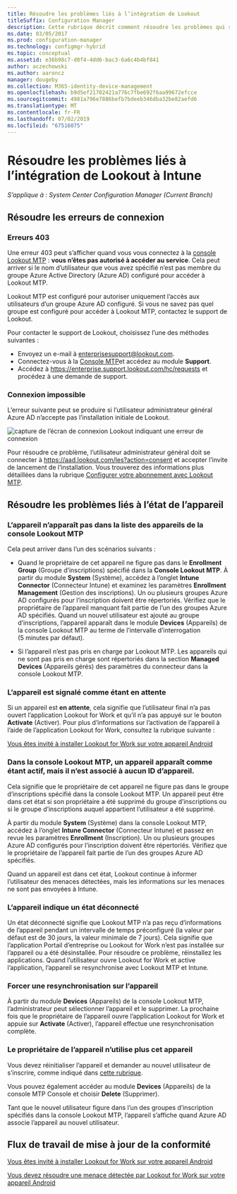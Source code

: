 ```yaml
---
title: Résoudre les problèmes liés à l’intégration de Lookout
titleSuffix: Configuration Manager
description: Cette rubrique décrit comment résoudre les problèmes qui se produisent couramment avec l’intégration de Lookout.
ms.date: 03/05/2017
ms.prod: configuration-manager
ms.technology: configmgr-hybrid
ms.topic: conceptual
ms.assetid: e36b98c7-d0f4-4dd6-bac3-6a6c4b4bf841
author: aczechowski
ms.author: aaroncz
manager: dougeby
ms.collection: M365-identity-device-management
ms.openlocfilehash: b9d5ef21702421a776c7fbe692f6aa99672efcce
ms.sourcegitcommit: 4981a796e7886befb7bdeeb346dba32be82aefd6
ms.translationtype: MT
ms.contentlocale: fr-FR
ms.lasthandoff: 07/02/2019
ms.locfileid: "67516075"
---
```

# <a name="troubleshoot-lookout-integration-with-intune"></a>Résoudre les problèmes liés à l’intégration de Lookout à Intune

*S’applique à : System Center Configuration Manager (Current Branch)*

## <a name="troubleshoot-login-errors"></a>Résoudre les erreurs de connexion
### <a name="403-errors"></a>Erreurs 403
Une erreur 403 peut s’afficher quand vous vous connectez à la [console Lookout MTP](https://aad.lookout.com) : **vous n’êtes pas autorisé à accéder au service**. Cela peut arriver si le nom d’utilisateur que vous avez spécifié n’est pas membre du groupe Azure Active Directory (Azure AD) configuré pour accéder à Lookout MTP.

Lookout MTP est configuré pour autoriser uniquement l’accès aux utilisateurs d’un groupe Azure AD configuré. Si vous ne savez pas quel groupe est configuré pour accéder à Lookout MTP, contactez le support de Lookout.

Pour contacter le support de Lookout, choisissez l’une des méthodes suivantes :

* Envoyez un e-mail à enterprisesupport@lookout.com.
* Connectez-vous à la [Console MTP](http://aad.lookout.com)et accédez au module **Support**.
* Accédez à https://enterprise.support.lookout.com/hc/requests et procédez à une demande de support.

### <a name="unable-to-sign-in"></a>Connexion impossible
L’erreur suivante peut se produire si l’utilisateur administrateur général Azure AD n’accepte pas l’installation initiale de Lookout.

![capture de l’écran de connexion Lookout indiquant une erreur de connexion](media/lookout-consent-not-accepted-error.png)

Pour résoudre ce problème, l’utilisateur administrateur général doit se connecter à https://aad.lookout.com/les?action=consent et accepter l’invite de lancement de l’installation. Vous trouverez des informations plus détaillées dans la rubrique [Configurer votre abonnement avec Lookout MTP](set-up-your-subscription-with-lookout.md).

## <a name="troubleshoot-device-status-issues"></a>Résoudre les problèmes liés à l’état de l’appareil

### <a name="device-not-showing-up-in-the-lookout-mtp-console-device-list"></a>L’appareil n’apparaît pas dans la liste des appareils de la console Lookout MTP

Cela peut arriver dans l’un des scénarios suivants :
* Quand le propriétaire de cet appareil ne figure pas dans le **Enrollment Group** (Groupe d’inscriptions) spécifié dans la **Console Lookout MTP**.  À partir du module **System** (Système), accédez à l’onglet **Intune Connector** (Connecteur Intune) et examinez les paramètres **Enrollment Management** (Gestion des inscriptions).  Un ou plusieurs groupes Azure AD configurés pour l’inscription doivent être répertoriés.  Vérifiez que le propriétaire de l’appareil manquant fait partie de l’un des groupes Azure AD spécifiés.  Quand un nouvel utilisateur est ajouté au groupe d’inscriptions, l’appareil apparaît dans le module **Devices** (Appareils) de la console Lookout MTP au terme de l’intervalle d’interrogation (5 minutes par défaut).

* Si l’appareil n’est pas pris en charge par Lookout MTP.  Les appareils qui ne sont pas pris en charge sont répertoriés dans la section **Managed Devices** (Appareils gérés) des paramètres du connecteur dans la console Lookout MTP.

### <a name="device-continues-to-be-reported-as-pending"></a>L’appareil est signalé comme étant **en attente**

Si un appareil est **en attente**, cela signifie que l’utilisateur final n’a pas ouvert l’application Lookout for Work et qu’il n’a pas appuyé sur le bouton **Activate** (Activer). Pour plus d’informations sur l’activation de l’appareil à l’aide de l’application Lookout for Work, consultez la rubrique suivante :

[Vous êtes invité à installer Lookout for Work sur votre appareil Android](https://docs.microsoft.com/intune/enduser/you-are-prompted-to-install-lookout-for-work-android)

### <a name="in-the-lookout-mtp-console-a-device-is-showing-as-active-but-does-not-have-a-device-id"></a>Dans la console Lookout MTP, un appareil apparaît comme étant actif, mais il n’est associé à aucun ID d’appareil.
Cela signifie que le propriétaire de cet appareil ne figure pas dans le groupe d’inscriptions spécifié dans la console Lookout MTP.   Un appareil peut être dans cet état si son propriétaire a été supprimé du groupe d’inscriptions ou si le groupe d’inscriptions auquel appartient l’utilisateur a été supprimé.

À partir du module **System** (Système) dans la console Lookout MTP, accédez à l’onglet **Intune Connector** (Connecteur Intune) et passez en revue les paramètres **Enrollment** (Inscription).  Un ou plusieurs groupes Azure AD configurés pour l’inscription doivent être répertoriés.  Vérifiez que le propriétaire de l’appareil fait partie de l’un des groupes Azure AD spécifiés.

Quand un appareil est dans cet état, Lookout continue à informer l’utilisateur des menaces détectées, mais les informations sur les menaces ne sont pas envoyées à Intune.

### <a name="device-shows-disconnected-state"></a>L’appareil indique un état déconnecté

Un état déconnecté signifie que Lookout MTP n’a pas reçu d’informations de l’appareil pendant un intervalle de temps préconfiguré (la valeur par défaut est de 30 jours, la valeur minimale de 7 jours). Cela signifie que l’application Portail d’entreprise ou Lookout for Work n’est pas installée sur l’appareil ou a été désinstallée. Pour résoudre ce problème, réinstallez les applications. Quand l’utilisateur ouvre Lookout for Work et active l’application, l’appareil se resynchronise avec Lookout MTP et Intune.

### <a name="forcing-a-resync-on-the-device"></a>Forcer une resynchronisation sur l’appareil
À partir du module **Devices** (Appareils) de la console Lookout MTP, l’administrateur peut sélectionner l’appareil et le supprimer.   La prochaine fois que le propriétaire de l’appareil ouvre l’application Lookout for Work et appuie sur **Activate** (Activer), l’appareil effectue une resynchronisation complète.

### <a name="the-owner-of-the-device-is-no-longer-using-this-device"></a>Le propriétaire de l’appareil n’utilise plus cet appareil
Vous devez réinitialiser l’appareil et demander au nouvel utilisateur de s’inscrire, comme indiqué dans [cette rubrique](https://docs.microsoft.com/sccm/mdm/deploy-use/wipe-lock-reset-devices#full-wipe).


Vous pouvez également accéder au module **Devices** (Appareils) de la console MTP Console et choisir **Delete** (Supprimer).

Tant que le nouvel utilisateur figure dans l’un des groupes d’inscription spécifiés dans la console Lookout MTP, l’appareil s’affiche quand Azure AD associe l’appareil au nouvel utilisateur.

## <a name="compliance-remediation-workflows"></a>Flux de travail de mise à jour de la conformité
[Vous êtes invité à installer Lookout for Work sur votre appareil Android]( https://docs.microsoft.com/intune/enduser/you-are-prompted-to-install-lookout-for-work-android)

[Vous devez résoudre une menace détectée par Lookout for Work sur votre appareil Android](https://docs.microsoft.com/intune/enduser/you-need-to-resolve-a-threat-found-by-lookout-for-work-android)

